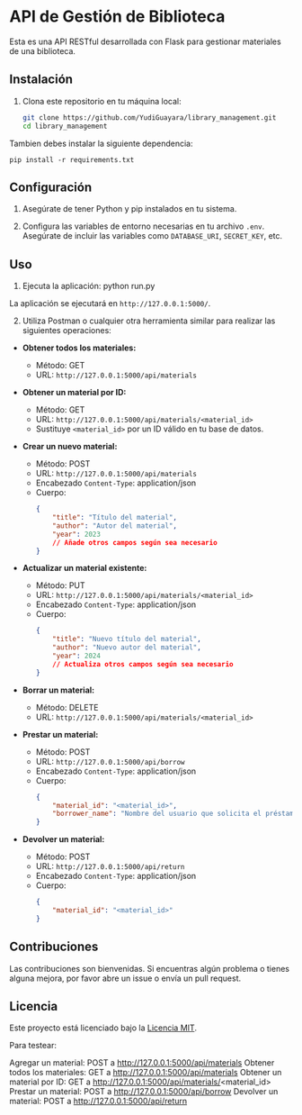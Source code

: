 # API de Gestión de Biblioteca

Esta es una API RESTful desarrollada con Flask para gestionar materiales de una biblioteca.

## Instalación

1. Clona este repositorio en tu máquina local:

   ```bash
   git clone https://github.com/YudiGuayara/library_management.git
   cd library_management

Tambien debes instalar la siguiente dependencia:

    pip install -r requirements.txt


## Configuración

1. Asegúrate de tener Python y pip instalados en tu sistema.

2. Configura las variables de entorno necesarias en tu archivo `.env`. Asegúrate de incluir las variables como `DATABASE_URI`, `SECRET_KEY`, etc.

## Uso

1. Ejecuta la aplicación:
    python run.py


La aplicación se ejecutará en `http://127.0.0.1:5000/`.

2. Utiliza Postman o cualquier otra herramienta similar para realizar las siguientes operaciones:

- **Obtener todos los materiales:**
  - Método: GET
  - URL: `http://127.0.0.1:5000/api/materials`

- **Obtener un material por ID:**
  - Método: GET
  - URL: `http://127.0.0.1:5000/api/materials/<material_id>`
  - Sustituye `<material_id>` por un ID válido en tu base de datos.

- **Crear un nuevo material:**
  - Método: POST
  - URL: `http://127.0.0.1:5000/api/materials`
  - Encabezado `Content-Type`: application/json
  - Cuerpo:
    ```json
    {
        "title": "Título del material",
        "author": "Autor del material",
        "year": 2023
        // Añade otros campos según sea necesario
    }
    ```

- **Actualizar un material existente:**
  - Método: PUT
  - URL: `http://127.0.0.1:5000/api/materials/<material_id>`
  - Encabezado `Content-Type`: application/json
  - Cuerpo:
    ```json
    {
        "title": "Nuevo título del material",
        "author": "Nuevo autor del material",
        "year": 2024
        // Actualiza otros campos según sea necesario
    }
    ```

- **Borrar un material:**
  - Método: DELETE
  - URL: `http://127.0.0.1:5000/api/materials/<material_id>`

- **Prestar un material:**
  - Método: POST
  - URL: `http://127.0.0.1:5000/api/borrow`
  - Encabezado `Content-Type`: application/json
  - Cuerpo:
    ```json
    {
        "material_id": "<material_id>",
        "borrower_name": "Nombre del usuario que solicita el préstamo"
    }
    ```

- **Devolver un material:**
  - Método: POST
  - URL: `http://127.0.0.1:5000/api/return`
  - Encabezado `Content-Type`: application/json
  - Cuerpo:
    ```json
    {
        "material_id": "<material_id>"
    }
    ```

## Contribuciones

Las contribuciones son bienvenidas. Si encuentras algún problema o tienes alguna mejora, por favor abre un issue o envía un pull request.

## Licencia

Este proyecto está licenciado bajo la [Licencia MIT](https://opensource.org/licenses/MIT).


Para testear: 

Agregar un material: POST a http://127.0.0.1:5000/api/materials
Obtener todos los materiales: GET a http://127.0.0.1:5000/api/materials
Obtener un material por ID: GET a http://127.0.0.1:5000/api/materials/<material_id>
Prestar un material: POST a http://127.0.0.1:5000/api/borrow
Devolver un material: POST a http://127.0.0.1:5000/api/return
